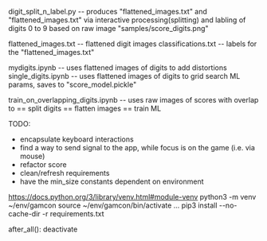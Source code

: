 

digit_split_n_label.py -- produces "flattened_images.txt" and "flattened_images.txt" via interactive processing(splitting) and labling of digits 0 to 9 based on raw image "samples/score_digits.png"

flattened_images.txt -- flattened digit images
classifications.txt -- labels for the "flattened_images.txt"

mydigits.ipynb -- uses flattened images of digits to add distortions
single_digits.ipynb -- uses flattened images of digits to grid search ML params, saves to "score_model.pickle"

train_on_overlapping_digits.ipynb -- uses raw images of scores with overlap to
                               == split digits
                               == flatten images
                               == train ML

TODO:

 - encapsulate keyboard interactions
 - find a way to send signal to the app, while focus is on the game (i.e. via mouse)
 - refactor score
 - clean/refresh requirements
 - have the min_size constants dependent on environment

https://docs.python.org/3/library/venv.html#module-venv
python3 -m venv ~/env/gamcon
source ~/env/gamcon/bin/activate
...
pip3 install --no-cache-dir -r requirements.txt



after_all():
deactivate